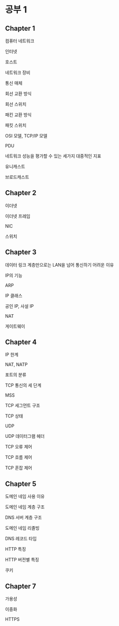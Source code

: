 # 공부 1

## Chapter 1

컴퓨터 네트워크

인터넷

호스트

네트워크 장비

통신 매체

회선 교환 방식

회선 스위치

패킨 교환 방식

패킷 스위치

OSI 모델, TCP/IP 모델

PDU

네트워크 성능을 평가할 수 있는 세가지 대중적인 지표

유니캐스트

브로드캐스트

## Chapter 2

이더넷

이더넷 프레임

NIC

스위치

## Chapter 3

데이터 링크 계층만으로는 LAN을 넘어 통신하기 어려운 이유

IP의 기능

ARP

IP 클래스

공인 IP, 사설 IP

NAT

게이트웨이

## Chapter 4

IP 한계

NAT, NATP

포트의 분류

TCP 통신의 세 단계

MSS

TCP 세그먼트 구조

TCP 상태

UDP

UDP 데이터그램 헤더

TCP 오류 제어

TCP 흐름 제어

TCP 혼잡 제어

## Chapter 5

도메인 네임 사용 이유

도메인 네임 계층 구조

DNS 서버 계층 구조

도메인 네임 리졸빙

DNS 레코드 타입

HTTP 특징

HTTP 버전별 특징

쿠키

## Chapter 7

가용성

이중화

HTTPS